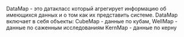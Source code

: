 DataMap - это датакласс который агрегирует информацию об имеющихся данных и о том как их представить системе.
DataMap включает в себя объекты: 
    CubeMap - данные по кубам, 
    WellMap - данные по саженным исследованиям
    KernMap - данные по керну


